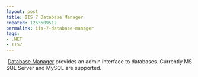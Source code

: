 ```yaml
---
layout: post
title: IIS 7 Database Manager
created: 1255509512
permalink: iis-7-database-manager
tags:
- .NET
- IIS7
---
```

<p>&nbsp;<a href="http://www.iis.net/extensions/DatabaseManager">Database Manager</a> provides an admin interface to databases. Currently MS SQL Server and MySQL are supported.</p>
